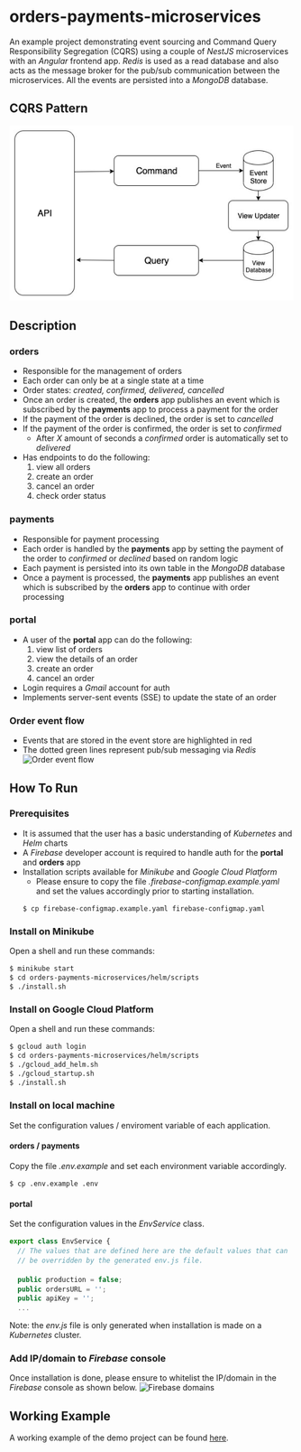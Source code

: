 # orders-payments-microservices
An example project demonstrating event sourcing and Command Query Responsibility Segregation (CQRS) using a couple of _NestJS_ microservices with an _Angular_ frontend app.
_Redis_ is used as a read database and also acts as the message broker for the pub/sub communication between the microservices. 
All the events are persisted into a _MongoDB_ database.

## CQRS Pattern
![CQRS pattern](https://raw.githubusercontent.com/ArkerLabs/event-sourcing-nestjs/master/docs/state.jpg)

## Description

### orders
- Responsible for the management of orders
- Each order can only be at a single state at a time
- Order states: _created, confirmed, delivered, cancelled_
- Once an order is created, the **orders** app publishes an event which is subscribed by the **payments** app to process a payment for the order
- If the payment of the order is declined, the order is set to _cancelled_
- If the payment of the order is confirmed, the order is set to _confirmed_
  - After _X_ amount of seconds a _confirmed_ order is automatically set to _delivered_
- Has endpoints to do the following:
  1. view all orders
  2. create an order
  3. cancel an order
  4. check order status

### payments
- Responsible for payment processing
- Each order is handled by the **payments** app by setting the payment of the order to _confirmed_ or _declined_ based on random logic
- Each payment is persisted into its own table in the _MongoDB_ database
- Once a payment is processed, the **payments** app publishes an event which is subscribed by the **orders** app to continue with order processing

### portal
- A user of the **portal** app can do the following:
  1. view list of orders
  2. view the details of an order
  3. create an order
  4. cancel an order
- Login requires a _Gmail_ account for auth
- Implements server-sent events (SSE) to update the state of an order

### Order event flow
- Events that are stored in the event store are highlighted in red
- The dotted green lines represent pub/sub messaging via _Redis_
  ![Order event flow](https://github.com/razalyalhafiz/orders-payments-microservices/blob/main/docs/order_event_flow.jpg)

## How To Run

### Prerequisites
- It is assumed that the user has a basic understanding of _Kubernetes_ and _Helm_ charts
- A _Firebase_ developer account is required to handle auth for the **portal** and **orders** app
- Installation scripts available for _Minikube_ and _Google Cloud Platform_
  - Please ensure to copy the file _.firebase-configmap.example.yaml_ and set the values accordingly prior to starting installation.
  ```
  $ cp firebase-configmap.example.yaml firebase-configmap.yaml
  ```

### Install on Minikube
Open a shell and run these commands:
```
$ minikube start
$ cd orders-payments-microservices/helm/scripts
$ ./install.sh
```

### Install on Google Cloud Platform
Open a shell and run these commands:
```
$ gcloud auth login
$ cd orders-payments-microservices/helm/scripts
$ ./gcloud_add_helm.sh
$ ./gcloud_startup.sh
$ ./install.sh
```

### Install on local machine
Set the configuration values / enviroment variable of each application.

#### orders / payments
Copy the file _.env.example_ and set each environment variable accordingly.
```
$ cp .env.example .env
```

#### portal
Set the configuration values in the _EnvService_ class.
```ts
export class EnvService {
  // The values that are defined here are the default values that can
  // be overridden by the generated env.js file.

  public production = false;
  public ordersURL = '';
  public apiKey = '';
  ...
```
Note: the _env.js_ file is only generated when installation is made on a _Kubernetes_ cluster.

### Add IP/domain to _Firebase_ console
Once installation is done, please ensure to whitelist the IP/domain in the _Firebase_ console as shown below.
![Firebase domains](https://github.com/razalyalhafiz/orders-payments-microservices/blob/main/docs/firebase_domains.png)

## Working Example
A working example of the demo project can be found [here](http://35.247.176.36/).
